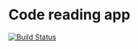 # Code reading app

[![Build Status](https://travis-ci.org/kooditeam/Code-reading.svg?branch=master)](https://travis-ci.org/kooditeam/Code-reading)
